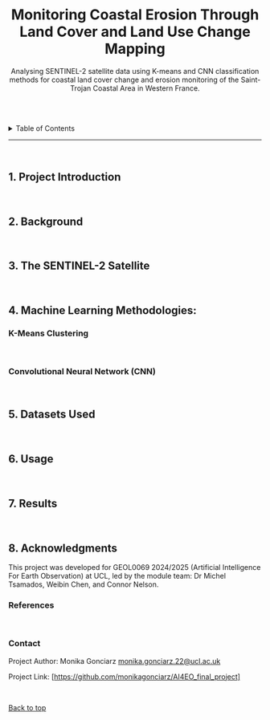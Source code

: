 <div align="center">
  
  # Monitoring Coastal Erosion Through Land Cover and Land Use Change Mapping
</div>


<div align="center">
  
Analysing SENTINEL-2 satellite data using K-means and CNN classification methods for coastal land cover change and erosion monitoring of the Saint-Trojan Coastal Area in Western France.
## <a id="top"></a> 
</div>


<br>  
<br>  

<details>
<summary>Table of Contents</summary>
  
1. [Project Introduction](#1-project-introduction)
2. [Background](#2-background)
3. [The SENTINEL-2 Satellite](#3-the-sentinel-2-satellite)
4. [Machine Learning Methodologies:](#4-machine-learning-methodologies)
    - [K-Means Clustering](#k-means-clustering)
    - [Convolutional Neural Network (CNN)](#convolutional-neural-network-cnn)
5. [Datasets Used](#5-datasets-used)
6. [Usage](#6-usage)
7. [Results](#7-results)
8. [Acknowledgements](#8-acknowledgments)
    - [References](#references)
    - [Contact](#contact)

</details>

---

<br>  


## 1. Project Introduction



<br>  

## 2. Background



<br>  

## 3. The SENTINEL-2 Satellite



<br>  

## 4. Machine Learning Methodologies:

### K-Means Clustering



<br>  

### Convolutional Neural Network (CNN)



<br>  

## 5. Datasets Used



<br>  

## 6. Usage



<br>  

## 7. Results



<br>  

## 8. Acknowledgments

This project was developed for GEOL0069 2024/2025 (Artificial Intelligence For Earth Observation) at UCL, led by the module team: Dr Michel Tsamados, Weibin Chen, and Connor Nelson.
<br>  


### References



<br>  

### Contact

Project Author: Monika Gonciarz monika.gonciarz.22@ucl.ac.uk

Project Link: [https://github.com/monikagonciarz/AI4EO_final_project]

<br>

[Back to top](#top)

